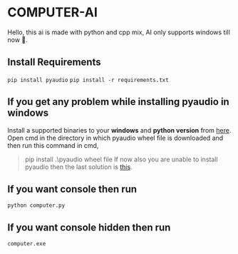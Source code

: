 # COMPUTER-AI

Hello, this ai is made with python and cpp mix, AI only supports windows till now 🙂.

## Install Requirements

`pip install pyaudio`
`pip install -r requirements.txt`

## If you get any problem while installing pyaudio in windows

Install a supported binaries to your **windows** and **python version** from [here](https://www.lfd.uci.edu/~gohlke/pythonlibs/#pyaudio).
Open cmd in the directory in which pyaudio wheel file is downloaded and then run this command in cmd,
> pip install .\pyaudio wheel file
If now also you are unable to install pyaudio then the last solution is [this](https://www.youtube.com/watch?v=-3am_5jMzJ4).

## If you want console then run

`python computer.py`

## If you want console hidden then run

`computer.exe`
